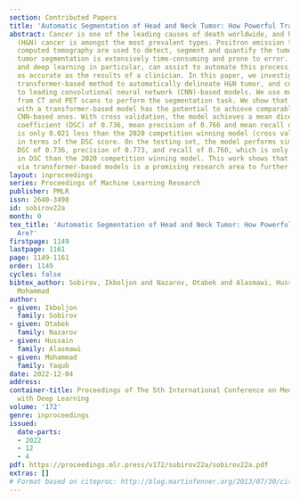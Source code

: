 ```yaml
---
section: Contributed Papers
title: 'Automatic Segmentation of Head and Neck Tumor: How Powerful Transformers Are?'
abstract: Cancer is one of the leading causes of death worldwide, and head and neck
  (H&N) cancer is amongst the most prevalent types. Positron emission tomography and
  computed tomography are used to detect, segment and quantify the tumor region. Clinically,
  tumor segmentation is extensively time-consuming and prone to error. Machine learning,
  and deep learning in particular, can assist to automate this process, yielding results
  as accurate as the results of a clinician. In this paper, we investigate a vision
  transformer-based method to automatically delineate H&N tumor, and compare its results
  to leading convolutional neural network (CNN)-based models. We use multi-modal data
  from CT and PET scans to perform the segmentation task. We show that a solution
  with a transformer-based model has the potential to achieve comparable results to
  CNN-based ones. With cross validation, the model achieves a mean dice similarity
  coefficient (DSC) of 0.736, mean precision of 0.766 and mean recall of 0.766. This
  is only 0.021 less than the 2020 competition winning model (cross validated in-house)
  in terms of the DSC score. On the testing set, the model performs similarly, with
  DSC of 0.736, precision of 0.773, and recall of 0.760, which is only 0.023 lower
  in DSC than the 2020 competition winning model. This work shows that cancer segmentation
  via transformer-based models is a promising research area to further explore.
layout: inproceedings
series: Proceedings of Machine Learning Research
publisher: PMLR
issn: 2640-3498
id: sobirov22a
month: 0
tex_title: 'Automatic Segmentation of Head and Neck Tumor: How Powerful Transformers
  Are?'
firstpage: 1149
lastpage: 1161
page: 1149-1161
order: 1149
cycles: false
bibtex_author: Sobirov, Ikboljon and Nazarov, Otabek and Alasmawi, Hussain and Yaqub,
  Mohammad
author:
- given: Ikboljon
  family: Sobirov
- given: Otabek
  family: Nazarov
- given: Hussain
  family: Alasmawi
- given: Mohammad
  family: Yaqub
date: 2022-12-04
address:
container-title: Proceedings of The 5th International Conference on Medical Imaging
  with Deep Learning
volume: '172'
genre: inproceedings
issued:
  date-parts:
  - 2022
  - 12
  - 4
pdf: https://proceedings.mlr.press/v172/sobirov22a/sobirov22a.pdf
extras: []
# Format based on citeproc: http://blog.martinfenner.org/2013/07/30/citeproc-yaml-for-bibliographies/
---
```

